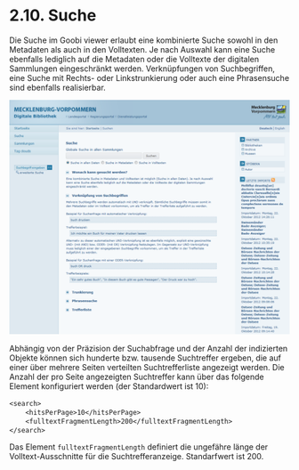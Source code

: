 # 2.10. Suche

Die Suche im Goobi viewer erlaubt eine kombinierte Suche sowohl in den Metadaten als auch in den Volltexten. Je nach Auswahl kann eine Suche ebenfalls lediglich auf die Metadaten oder die Volltexte der digitalen Sammlungen eingeschränkt werden. Verknüpfungen von Suchbegriffen, eine Suche mit Rechts- oder Linkstrunkierung oder auch eine Phrasensuche sind ebenfalls realisierbar.

![](../../.gitbook/assets/suche.png)

Abhängig von der Präzision der Suchabfrage und der Anzahl der indizierten Objekte können sich hunderte bzw. tausende Suchtreffer ergeben, die auf einer über mehrere Seiten verteilten Suchtrefferliste angezeigt werden. Die Anzahl der pro Seite angezeigten Suchtreffer kann über das folgende Element konfiguriert werden \(der Standardwert ist 10\):

```markup
<search>
    <hitsPerPage>10</hitsPerPage>
    <fulltextFragmentLength>200</fulltextFragmentLength>
</search> 
```

Das Element `fulltextFragmentLength` definiert die ungefähre länge der Volltext-Ausschnitte für die Suchtrefferanzeige. Standarfwert ist 200.

